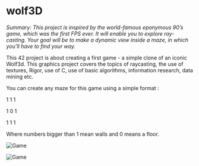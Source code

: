 # wolf3D

*Summary: This project is inspired by the world-famous eponymous 90’s game, which was the first FPS ever. It will enable you to explore ray-casting. Your goal will be to make a dynamic view inside a maze, in which you’ll have to find your way.*

This 42 project is about creating a first game - a simple clone of an iconic Wolf3d. This graphics project covers the topics of raycasting, the use of textures, Rigor, use of C, use of basic algorithms, information research, data mining etc. 


You can create any maze for this game using a simple format :

1 1 1

1 0 1

1 1 1

Where numbers bigger than 1 mean walls and 0 means a floor.

![Game](https://pp.userapi.com/c846218/v846218378/167e5c/HJ5Gpi5t83M.jpg)

![Game](https://pp.userapi.com/c846218/v846218378/167e5c/HJ5Gpi5t83M.jpg)
